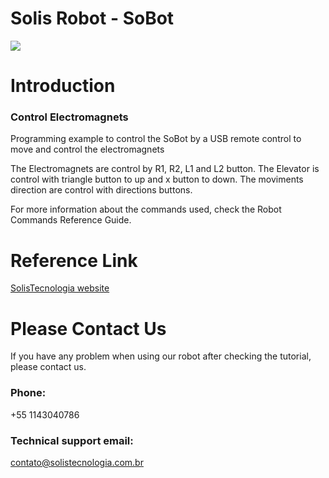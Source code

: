 # Solis Robot - SoBot
![](https://github.com/SolisTecnologia/SoBot-Control-Electromagnets/blob/master/SoBotEletroima.png)
# Introduction
### Control Electromagnets
Programming example to control the SoBot by a USB remote control to move and control the electromagnets

The Electromagnets are control by R1, R2, L1 and L2 button.
The Elevator is control with triangle button to up and x button to down.
The moviments direction are control with directions buttons.

For more information about the commands used, check the Robot Commands Reference Guide.


# Reference Link
[SolisTecnologia website](https://solistecnologia.com.br/produtos/robotsingle)

# Please Contact Us
If you have any problem when using our robot after checking the tutorial, please contact us.

### Phone:
+55 1143040786

### Technical support email: 
contato@solistecnologia.com.br
